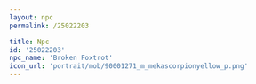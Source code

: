```yaml
---
layout: npc
permalink: /25022203

title: Npc
id: '25022203'
npc_name: 'Broken Foxtrot'
icon_url: 'portrait/mob/90001271_m_mekascorpionyellow_p.png'
---
```


